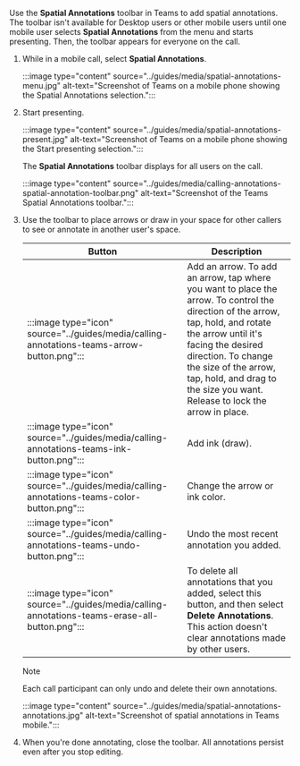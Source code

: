 Use the **Spatial Annotations** toolbar in Teams to add spatial annotations. The toolbar isn't available for Desktop users or other mobile users until one mobile user selects **Spatial Annotations** from the menu and starts presenting. Then, the toolbar appears for everyone on the call.

1. While in a mobile call, select **Spatial Annotations**.

   :::image type="content" source="../guides/media/spatial-annotations-menu.jpg" alt-text="Screenshot of Teams on a mobile phone showing the Spatial Annotations selection.":::

1. Start presenting.

   :::image type="content" source="../guides/media/spatial-annotations-present.jpg" alt-text="Screenshot of Teams on a mobile phone showing the Start presenting selection.":::

   The **Spatial Annotations** toolbar displays for all users on the call.

   :::image type="content" source="../guides/media/calling-annotations-spatial-annotation-toolbar.png" alt-text="Screenshot of the Teams Spatial Annotations toolbar.":::

1. Use the toolbar to place arrows or draw in your space for other callers to see or annotate in another user's space.

   |Button|Description|
   |---------|----------------------------------------------------|
   |:::image type="icon" source="../guides/media/calling-annotations-teams-arrow-button.png":::| Add an arrow. To add an arrow, tap where you want to place the arrow. To control the direction of the arrow, tap, hold, and rotate the arrow until it's facing the desired direction. To change the size of the arrow, tap, hold, and drag to the size you want. Release to lock the arrow in place.|
   |:::image type="icon" source="../guides/media/calling-annotations-teams-ink-button.png":::|Add ink (draw).|
   |:::image type="icon" source="../guides/media/calling-annotations-teams-color-button.png":::|Change the arrow or ink color.|
   |:::image type="icon" source="../guides/media/calling-annotations-teams-undo-button.png":::|Undo the most recent annotation you added.|
   |:::image type="icon" source="../guides/media/calling-annotations-teams-erase-all-button.png":::|To delete all annotations that you added, select this button, and then select **Delete Annotations**. This action doesn't clear annotations made by other users.|

   > [!NOTE]
   > Each call participant can only undo and delete their own annotations.

   :::image type="content" source="../guides/media/spatial-annotations-annotations.jpg" alt-text="Screenshot of spatial annotations in Teams mobile.":::

1. When you're done annotating, close the toolbar. All annotations persist even after you stop editing.
